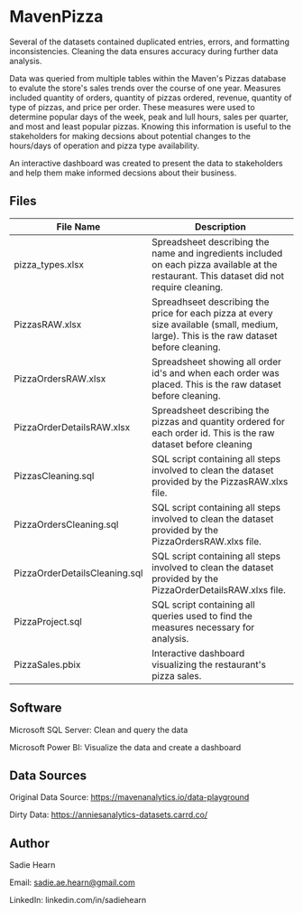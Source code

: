 # MavenPizza

Several of the datasets contained duplicated entries, errors, and formatting inconsistencies. Cleaning the data ensures accuracy during further data analysis.

Data was queried from multiple tables within the Maven's Pizzas database to evalute the store's sales trends over the course
of one year. Measures included quantity of orders, quantity of pizzas ordered, revenue, quantity of type of pizzas, and price per order.
These measures were used to determine popular days of the week, peak and lull hours, sales per quarter, and most and least popular pizzas.
Knowing this information is useful to the stakeholders for making decsions about potential changes to the hours/days of operation 
and pizza type availability.

An interactive dashboard was created to present the data to stakeholders and help them make informed decsions about their business.

Files
---
| File Name  | Description |
| ------------- | ------------- |
| pizza_types.xlsx | Spreadsheet describing the name and ingredients included on each pizza available at the restaurant. This dataset did not require cleaning.  |
| PizzasRAW.xlsx | Spreadhseet describing the price for each pizza at every size available (small, medium, large). This is the raw dataset before cleaning. |
| PizzaOrdersRAW.xlsx | Spreadsheet showing all order id's and when each order was placed. This is the raw dataset before cleaning.  |
| PizzaOrderDetailsRAW.xlsx | Spreadsheet describing the pizzas and quantity ordered for each order id. This is the raw dataset before cleaning |
| PizzasCleaning.sql  | SQL script containing all steps involved to clean the dataset provided by the PizzasRAW.xlxs file.  |
| PizzaOrdersCleaning.sql  | SQL script containing all steps involved to clean the dataset provided by the PizzaOrdersRAW.xlxs file.  |
| PizzaOrderDetailsCleaning.sql  | SQL script containing all steps involved to clean the dataset provided by the PizzaOrderDetailsRAW.xlxs file.  |
| PizzaProject.sql  | SQL script containing all queries used to find the measures necessary for analysis. |
| PizzaSales.pbix  | Interactive dashboard visualizing the restaurant's pizza sales. |

Software
---
Microsoft SQL Server: Clean and query the data

Microsoft Power BI: Visualize the data and create a dashboard

Data Sources
---
Original Data Source: https://mavenanalytics.io/data-playground

Dirty Data: https://anniesanalytics-datasets.carrd.co/

Author
---
Sadie Hearn

Email: sadie.ae.hearn@gmail.com

LinkedIn: linkedin.com/in/sadiehearn
